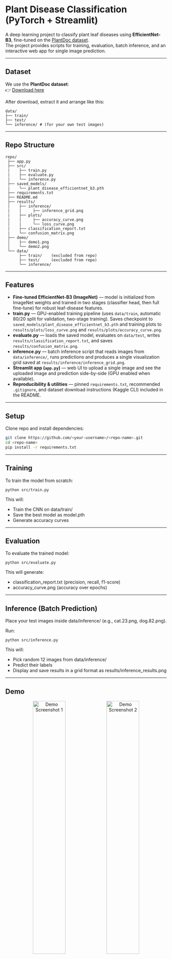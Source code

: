 # Plant Disease Classification (PyTorch + Streamlit)

A deep learning project to classify plant leaf diseases using **EfficientNet-B3**, fine-tuned on the [PlantDoc dataset](https://www.kaggle.com/datasets/nirmalsankalana/plantdoc-dataset).  
The project provides scripts for training, evaluation, batch inference, and an interactive web app for single image prediction.  

---

## Dataset
We use the **PlantDoc dataset**:  
👉 [Download here](https://www.kaggle.com/datasets/nirmalsankalana/plantdoc-dataset)  

After download, extract it and arrange like this: 
``` 
data/
├── train/
├── test/
└── inference/ # (for your own test images)
```

---

## Repo Structure
```
repo/
 ├── app.py
 ├── src/
 |    ├── train.py
 |    ├── evaluate.py
 |    └── inference.py
 ├── saved_models/
 |    └── plant_disease_efficientnet_b3.pth
 ├── requirements.txt
 ├── README.md
 ├── results/
 │    ├── inference/
 |    |     ├── inference_grid.png
 |    ├── plots/
 |    |     ├── accuracy_curve.png
 │    |     └── loss_curve.png
 |    ├── classification_report.txt
 |    └── confusion_matrix.png
 ├── demo/
 │    ├── demo1.png
 │    └── demo2.png
 └── data/  
      ├── train/    (excluded from repo)
      ├── test/     (excluded from repo)
      └── inference/
```

---

## Features

- **Fine-tuned EfficientNet-B3 (ImageNet)** — model is initialized from ImageNet weights and trained in two stages (classifier head, then full fine-tune) for robust leaf-disease features.
- **train.py** — GPU-enabled training pipeline (uses `data/train`, automatic 80/20 split for validation, two-stage training). Saves checkpoint to `saved_models/plant_disease_efficientnet_b3.pth` and training plots to `results/plots/loss_curve.png` and `results/plots/accuracy_curve.png`.
- **evaluate.py** — loads the saved model, evaluates on `data/test`, writes `results/classification_report.txt`, and saves `results/confusion_matrix.png`.
- **inference.py** — batch inference script that reads images from `data/inference/`, runs predictions and produces a single visualization grid saved at `results/inference/inference_grid.png`.
- **Streamlit app (`app.py`)** — web UI to upload a single image and see the uploaded image and prediction side-by-side (GPU enabled when available).
- **Reproducibility & utilities** — pinned `requirements.txt`, recommended `.gitignore`, and dataset download instructions (Kaggle CLI) included in the README.

---

## Setup

Clone repo and install dependencies:
```bash
git clone https://github.com/<your-username>/<repo-name>.git
cd <repo-name>
pip install -r requirements.txt
```
---

## Training

To train the model from scratch:
```
python src/train.py
```

This will:
- Train the CNN on data/train/
- Save the best model as model.pth
- Generate accuracy curves

---

## Evaluation

To evaluate the trained model:
```
python src/evaluate.py
```

This will generate:
- classification_report.txt (precision, recall, f1-score)
- accuracy_curve.png (accuracy over epochs)

---

## Inference (Batch Prediction)

Place your test images inside data/inference/ (e.g., cat.23.png, dog.82.png).

Run:
```
python src/inference.py
```

This will:
- Pick random 12 images from data/inference/
- Predict their labels
- Display and save results in a grid format as results/inference_results.png

---

## Demo

<p align="center">
  <img src="demo/demo1.png" alt="Demo Screenshot 1" width="45%"/>
  <img src="demo/demo2.png" alt="Demo Screenshot 2" width="45%"/>
</p>

---

## Streamlit App

Run interactive app:
```
streamlit run app.py
```

Features:
- Upload a single image
- Get real-time prediction with probability
- See image + predicted class side-by-side

